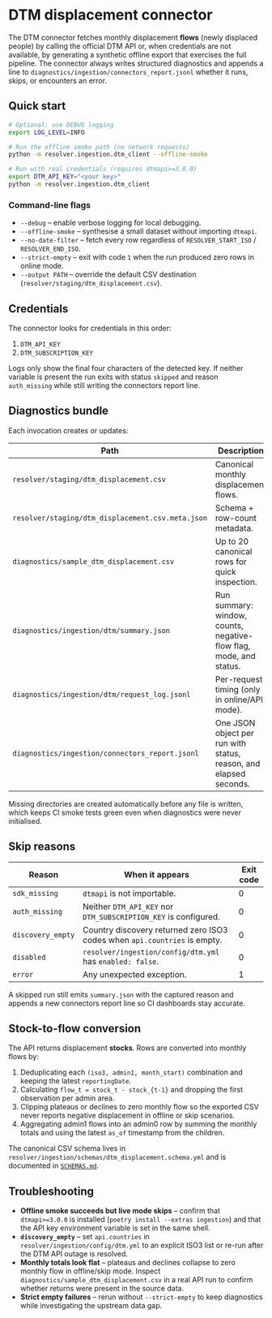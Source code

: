 # DTM displacement connector

The DTM connector fetches monthly displacement **flows** (newly displaced people) by
calling the official DTM API or, when credentials are not available, by generating a
synthetic offline export that exercises the full pipeline. The connector always writes
structured diagnostics and appends a line to `diagnostics/ingestion/connectors_report.jsonl`
whether it runs, skips, or encounters an error.

## Quick start

```bash
# Optional: use DEBUG logging
export LOG_LEVEL=INFO

# Run the offline smoke path (no network requests)
python -m resolver.ingestion.dtm_client --offline-smoke

# Run with real credentials (requires dtmapi>=3.0.0)
export DTM_API_KEY="<your key>"
python -m resolver.ingestion.dtm_client
```

### Command-line flags

- `--debug` – enable verbose logging for local debugging.
- `--offline-smoke` – synthesise a small dataset without importing `dtmapi`.
- `--no-date-filter` – fetch every row regardless of `RESOLVER_START_ISO` / `RESOLVER_END_ISO`.
- `--strict-empty` – exit with code `1` when the run produced zero rows in online mode.
- `--output PATH` – override the default CSV destination (`resolver/staging/dtm_displacement.csv`).

## Credentials

The connector looks for credentials in this order:

1. `DTM_API_KEY`
2. `DTM_SUBSCRIPTION_KEY`

Logs only show the final four characters of the detected key. If neither variable is
present the run exits with status `skipped` and reason `auth_missing` while still
writing the connectors report line.

## Diagnostics bundle

Each invocation creates or updates:

| Path | Description |
| --- | --- |
| `resolver/staging/dtm_displacement.csv` | Canonical monthly displacement flows. |
| `resolver/staging/dtm_displacement.csv.meta.json` | Schema + row-count metadata. |
| `diagnostics/sample_dtm_displacement.csv` | Up to 20 canonical rows for quick inspection. |
| `diagnostics/ingestion/dtm/summary.json` | Run summary: window, counts, negative-flow flag, mode, and status. |
| `diagnostics/ingestion/dtm/request_log.jsonl` | Per-request timing (only in online/API mode). |
| `diagnostics/ingestion/connectors_report.jsonl` | One JSON object per run with status, reason, and elapsed seconds. |

Missing directories are created automatically before any file is written, which keeps
CI smoke tests green even when diagnostics were never initialised.

## Skip reasons

| Reason | When it appears | Exit code |
| --- | --- | --- |
| `sdk_missing` | `dtmapi` is not importable. | 0 |
| `auth_missing` | Neither `DTM_API_KEY` nor `DTM_SUBSCRIPTION_KEY` is configured. | 0 |
| `discovery_empty` | Country discovery returned zero ISO3 codes when `api.countries` is empty. | 0 |
| `disabled` | `resolver/ingestion/config/dtm.yml` has `enabled: false`. | 0 |
| `error` | Any unexpected exception. | 1 |

A skipped run still emits `summary.json` with the captured reason and appends a new
connectors report line so CI dashboards stay accurate.

## Stock-to-flow conversion

The API returns displacement **stocks**. Rows are converted into monthly flows by:

1. Deduplicating each `(iso3, admin1, month_start)` combination and keeping the latest
   `reportingDate`.
2. Calculating `flow_t = stock_t - stock_{t-1}` and dropping the first observation per
   admin area.
3. Clipping plateaus or declines to zero monthly flow so the exported CSV never
   reports negative displacement in offline or skip scenarios.
4. Aggregating admin1 flows into an admin0 row by summing the monthly totals and using
   the latest `as_of` timestamp from the children.

The canonical CSV schema lives in
`resolver/ingestion/schemas/dtm_displacement.schema.yml` and is documented in
[`SCHEMAS.md`](../../SCHEMAS.md#stagingdtm_displacement).

## Troubleshooting

- **Offline smoke succeeds but live mode skips** – confirm that `dtmapi>=3.0.0` is
  installed (`poetry install --extras ingestion`) and that the API key environment
  variable is set in the same shell.
- **`discovery_empty`** – set `api.countries` in `resolver/ingestion/config/dtm.yml` to
  an explicit ISO3 list or re-run after the DTM API outage is resolved.
- **Monthly totals look flat** – plateaus and declines collapse to zero monthly flow in
  offline/skip mode. Inspect `diagnostics/sample_dtm_displacement.csv` in a real API run
  to confirm whether returns were present in the source data.
- **Strict empty failures** – rerun without `--strict-empty` to keep diagnostics while
  investigating the upstream data gap.
